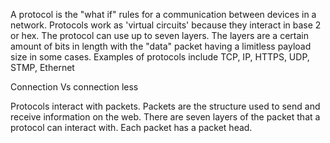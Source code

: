 A protocol is the "what if" rules for a communication between devices in a network. Protocols work as 'virtual circuits' because they interact in base 2 or hex. The protocol can use up to seven layers. The layers are a certain amount of bits in length with the "data" packet having a limitless payload size in some cases.
Examples of protocols include TCP, IP, HTTPS, UDP, STMP, Ethernet

Connection Vs connection less


Protocols interact with packets. 
Packets are the structure used to send and receive information on the web. There are seven layers of the packet that a protocol can interact with.
Each packet has a packet head. 
